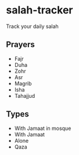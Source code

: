 # salah-tracker

Track your daily salah

## Prayers

- Fajr
- Duha
- Zohr
- Asr
- Magrib
- Isha
- Tahajjud

## Types

- With Jamaat in mosque
- With Jamaat
- Alone
- Qaza
